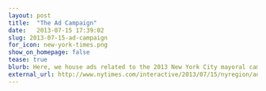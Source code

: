 ```yaml
---
layout: post
title:  "The Ad Campaign"
date:   2013-07-15 17:39:02
slug: 2013-07-15-ad-campaign
for_icon: new-york-times.png
show_on_homepage: false
tease: true
blurb: Here, we house ads related to the 2013 New York City mayoral campaign, including fact-checks and anaylsis by Times reporters.
external_url: http://www.nytimes.com/interactive/2013/07/15/nyregion/ad-campaign.html
---
```


